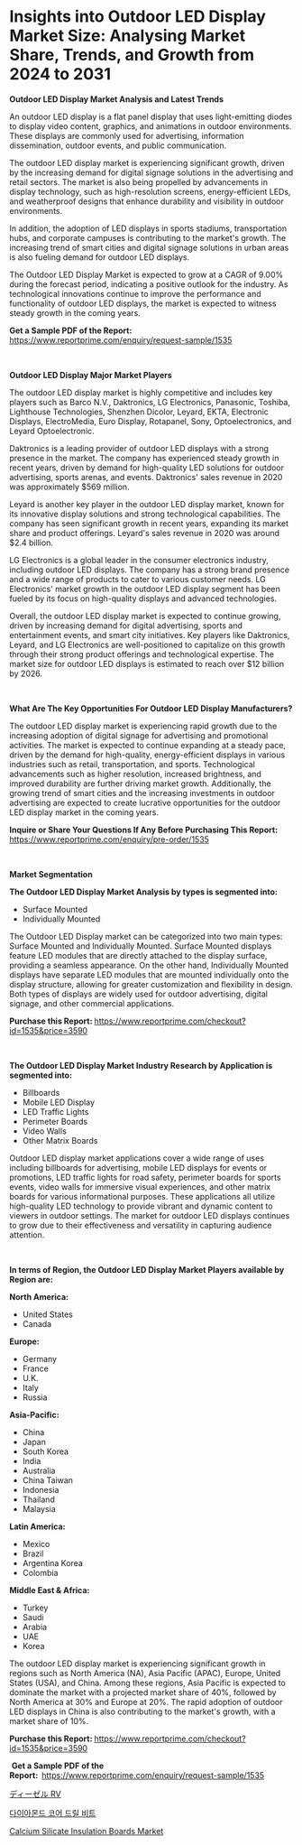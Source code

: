 <p><h1>Insights into Outdoor LED Display Market Size: Analysing Market Share, Trends, and Growth from 2024 to 2031</h1></p><p><strong>Outdoor LED Display Market Analysis and Latest Trends</strong></p>
<p><p>An outdoor LED display is a flat panel display that uses light-emitting diodes to display video content, graphics, and animations in outdoor environments. These displays are commonly used for advertising, information dissemination, outdoor events, and public communication.</p><p>The outdoor LED display market is experiencing significant growth, driven by the increasing demand for digital signage solutions in the advertising and retail sectors. The market is also being propelled by advancements in display technology, such as high-resolution screens, energy-efficient LEDs, and weatherproof designs that enhance durability and visibility in outdoor environments.</p><p>In addition, the adoption of LED displays in sports stadiums, transportation hubs, and corporate campuses is contributing to the market's growth. The increasing trend of smart cities and digital signage solutions in urban areas is also fueling demand for outdoor LED displays.</p><p>The Outdoor LED Display Market is expected to grow at a CAGR of 9.00% during the forecast period, indicating a positive outlook for the industry. As technological innovations continue to improve the performance and functionality of outdoor LED displays, the market is expected to witness steady growth in the coming years.</p></p>
<p><strong>Get a Sample PDF of the Report:&nbsp;</strong> <a href="https://www.reportprime.com/enquiry/request-sample/1535">https://www.reportprime.com/enquiry/request-sample/1535</a></p>
<p>&nbsp;</p>
<p><strong>Outdoor LED Display Major Market Players</strong></p>
<p><p>The outdoor LED display market is highly competitive and includes key players such as Barco N.V., Daktronics, LG Electronics, Panasonic, Toshiba, Lighthouse Technologies, Shenzhen Dicolor, Leyard, EKTA, Electronic Displays, ElectroMedia, Euro Display, Rotapanel, Sony, Optoelectronics, and Leyard Optoelectronic.</p><p>Daktronics is a leading provider of outdoor LED displays with a strong presence in the market. The company has experienced steady growth in recent years, driven by demand for high-quality LED solutions for outdoor advertising, sports arenas, and events. Daktronics' sales revenue in 2020 was approximately $569 million.</p><p>Leyard is another key player in the outdoor LED display market, known for its innovative display solutions and strong technological capabilities. The company has seen significant growth in recent years, expanding its market share and product offerings. Leyard's sales revenue in 2020 was around $2.4 billion.</p><p>LG Electronics is a global leader in the consumer electronics industry, including outdoor LED displays. The company has a strong brand presence and a wide range of products to cater to various customer needs. LG Electronics' market growth in the outdoor LED display segment has been fueled by its focus on high-quality displays and advanced technologies.</p><p>Overall, the outdoor LED display market is expected to continue growing, driven by increasing demand for digital advertising, sports and entertainment events, and smart city initiatives. Key players like Daktronics, Leyard, and LG Electronics are well-positioned to capitalize on this growth through their strong product offerings and technological expertise. The market size for outdoor LED displays is estimated to reach over $12 billion by 2026.</p></p>
<p>&nbsp;</p>
<p><strong>What Are The Key Opportunities For Outdoor LED Display Manufacturers?</strong></p>
<p><p>The outdoor LED display market is experiencing rapid growth due to the increasing adoption of digital signage for advertising and promotional activities. The market is expected to continue expanding at a steady pace, driven by the demand for high-quality, energy-efficient displays in various industries such as retail, transportation, and sports. Technological advancements such as higher resolution, increased brightness, and improved durability are further driving market growth. Additionally, the growing trend of smart cities and the increasing investments in outdoor advertising are expected to create lucrative opportunities for the outdoor LED display market in the coming years.</p></p>
<p><strong>Inquire or Share Your Questions If Any Before Purchasing This Report:</strong> <a href="https://www.reportprime.com/enquiry/pre-order/1535">https://www.reportprime.com/enquiry/pre-order/1535</a></p>
<p>&nbsp;</p>
<p><strong>Market Segmentation</strong></p>
<p><strong>The Outdoor LED Display Market Analysis by types is segmented into:</strong></p>
<p><ul><li>Surface Mounted</li><li>Individually Mounted</li></ul></p>
<p><p>The Outdoor LED Display market can be categorized into two main types: Surface Mounted and Individually Mounted. Surface Mounted displays feature LED modules that are directly attached to the display surface, providing a seamless appearance. On the other hand, Individually Mounted displays have separate LED modules that are mounted individually onto the display structure, allowing for greater customization and flexibility in design. Both types of displays are widely used for outdoor advertising, digital signage, and other commercial applications.</p></p>
<p><strong>Purchase this Report:&nbsp;</strong><a href="https://www.reportprime.com/checkout?id=1535&price=3590">https://www.reportprime.com/checkout?id=1535&price=3590</a></p>
<p>&nbsp;</p>
<p><strong>The Outdoor LED Display Market Industry Research by Application is segmented into:</strong></p>
<p><ul><li>Billboards</li><li>Mobile LED Display</li><li>LED Traffic Lights</li><li>Perimeter Boards</li><li>Video Walls</li><li>Other Matrix Boards</li></ul></p>
<p><p>Outdoor LED display market applications cover a wide range of uses including billboards for advertising, mobile LED displays for events or promotions, LED traffic lights for road safety, perimeter boards for sports events, video walls for immersive visual experiences, and other matrix boards for various informational purposes. These applications all utilize high-quality LED technology to provide vibrant and dynamic content to viewers in outdoor settings. The market for outdoor LED displays continues to grow due to their effectiveness and versatility in capturing audience attention.</p></p>
<p>&nbsp;</p>
<p><strong>In terms of Region, the Outdoor LED Display Market Players available by Region are:</strong></p>
<p>
    <p> <strong> North America: </strong>
        <ul>
            <li>United States</li>
            <li>Canada</li>
        </ul>
        </p> 
    <p> <strong> Europe: </strong>
        <ul>
            <li>Germany</li>
            <li>France</li>
            <li>U.K.</li>
            <li>Italy</li>
            <li>Russia</li>
        </ul>
        </p> 
    <p> <strong> Asia-Pacific: </strong>
        <ul>
            <li>China</li>
            <li>Japan</li>
            <li>South Korea</li>
            <li>India</li>
            <li>Australia</li>
            <li>China Taiwan</li>
            <li>Indonesia</li>
            <li>Thailand</li>
            <li>Malaysia</li>
        </ul>
        </p> 
    <p> <strong> Latin America: </strong>
        <ul>
            <li>Mexico</li>
            <li>Brazil</li>
            <li>Argentina Korea</li>
            <li>Colombia</li>
        </ul>
        </p> 
    <p> <strong> Middle East & Africa: </strong>
        <ul>
            <li>Turkey</li>
            <li>Saudi</li>
            <li>Arabia</li>
            <li>UAE</li>
            <li>Korea</li>
        </ul>
    </p>
    </p>
<p><p>The outdoor LED display market is experiencing significant growth in regions such as North America (NA), Asia Pacific (APAC), Europe, United States (USA), and China. Among these regions, Asia Pacific is expected to dominate the market with a projected market share of 40%, followed by North America at 30% and Europe at 20%. The rapid adoption of outdoor LED displays in China is also contributing to the market's growth, with a market share of 10%.</p></p>
<p><strong>Purchase this Report: </strong><a href="https://www.reportprime.com/checkout?id=1535&price=3590">https://www.reportprime.com/checkout?id=1535&price=3590</a></p>
<p>&nbsp;<strong>Get a Sample PDF of the Report:&nbsp;&nbsp;</strong><a href="https://www.reportprime.com/enquiry/request-sample/1535">https://www.reportprime.com/enquiry/request-sample/1535</a></p>
<p><strong></strong></p>
<p><p><a href="https://github.com/oafhukehf4709715/Market-Research-Report-List-1/blob/main/15252259674.md">ディーゼル RV</a></p><p><a href="https://github.com/plelbej847484502/Market-Research-Report-List-1/blob/main/70113908979.md">다이아몬드 코어 드릴 비트</a></p><p><a href="https://fuschia-pecorino-a6d.notion.site/Calcium-Silicate-Insulation-Boards-Market-Size-Global-Industry-Overview-Market-Segmentation-and-Fo-ca4c9ba148f64235826ebebc7f3f22ce">Calcium Silicate Insulation Boards Market</a></p></p>